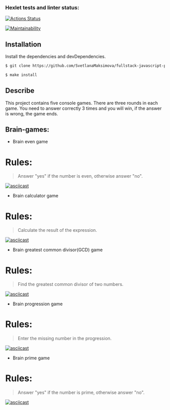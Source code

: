 ### Hexlet tests and linter status:
[![Actions Status](https://github.com/SvetlanaMaksimova/fullstack-javascript-project-44/workflows/hexlet-check/badge.svg)](https://github.com/SvetlanaMaksimova/fullstack-javascript-project-44/actions)

[![Maintainability](https://api.codeclimate.com/v1/badges/998fcec809938c54b318/maintainability)](https://codeclimate.com/github/SvetlanaMaksimova/fullstack-javascript-project-44/maintainability)


## Installation

Install the dependencies and devDependencies.

```sh
$ git clone https://github.com/SvetlanaMaksimova/fullstack-javascript-project-44

$ make install
```
## Describe

This project contains five console games. There are three rounds in each game. You need to answer correctly 3 times and you will win, if the answer is wrong, the game ends.

## Brain-games:
- Brain even game

# Rules:

> Answer "yes" if the number is even, otherwise answer "no".

[![asciicast](https://asciinema.org/a/558539.svg)](https://asciinema.org/a/558539)

- Brain calculator game

# Rules:

> Calculate the result of the expression.

[![asciicast](https://asciinema.org/a/559210.svg)](https://asciinema.org/a/559210)

- Brain greatest common divisor(GCD) game

# Rules:

> Find the greatest common divisor of two numbers.

[![asciicast](https://asciinema.org/a/559265.svg)](https://asciinema.org/a/559265)

- Brain progression game

# Rules:

> Enter the missing number in the progression.

[![asciicast](https://asciinema.org/a/559391.svg)](https://asciinema.org/a/559391)

- Brain prime game

# Rules:

> Answer "yes" if the number is prime, otherwise answer "no".

[![asciicast](https://asciinema.org/a/559537.svg)](https://asciinema.org/a/559537)